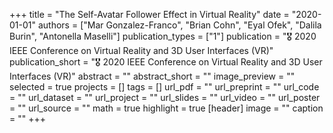 +++
title = "The Self-Avatar Follower Effect in Virtual Reality"
date = "2020-01-01"
authors = ["Mar Gonzalez-Franco", "Brian Cohn", "Eyal Ofek", "Dalila Burin", "Antonella Maselli"]
publication_types = ["1"]
publication = "🎖️ 2020 IEEE Conference on Virtual Reality and 3D User Interfaces (VR)"
publication_short = "🎖️ 2020 IEEE Conference on Virtual Reality and 3D User Interfaces (VR)"
abstract = ""
abstract_short = ""
image_preview = ""
selected = true
projects = []
tags = []
url_pdf = ""
url_preprint = ""
url_code = ""
url_dataset = ""
url_project = ""
url_slides = ""
url_video = ""
url_poster = ""
url_source = ""
math = true
highlight = true
[header]
image = ""
caption = ""
+++
